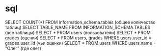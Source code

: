 # sql
 SELECT COUNT(*) FROM information_schema.tables (общее количество таблиц)
 SELECT TABLE_NAME FROM INFORMATION_SCHEMA.TABLES (все таблицы)
 SELECT * FROM users (пользователи)
 SELECT * FROM grades (оценки)
 SELECT * FROM users, grades WHERE users.user_id = grades.user_id (чьи оценки)
 SELECT * FROM users WHERE users.name = "Олег" (где олег)
